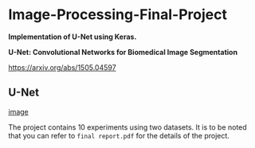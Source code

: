 # Image-Processing-Final-Project

**Implementation of U-Net using Keras.**

**U-Net: Convolutional Networks for Biomedical Image Segmentation**

https://arxiv.org/abs/1505.04597

## U-Net

[image](https://user-images.githubusercontent.com/65659857/118352065-3cdcaa80-b514-11eb-929e-695856f4ae69.png)

The project contains 10 experiments using two datasets. It is to be noted that you can refer to `final report.pdf` for the details of the project.
